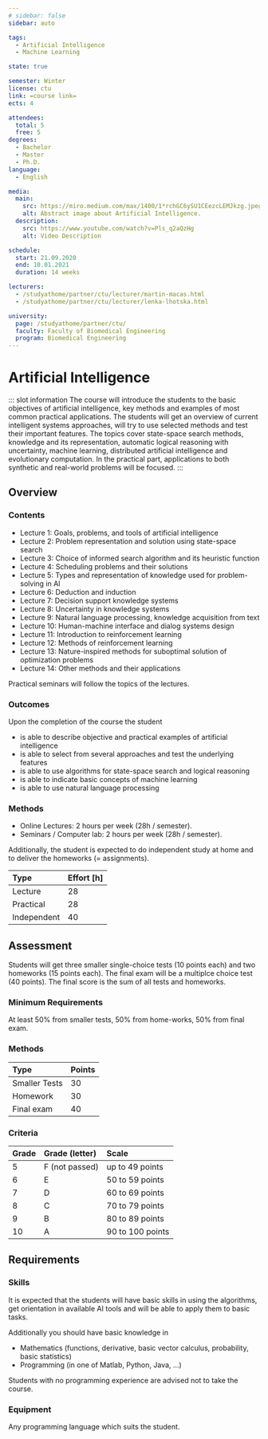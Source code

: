 ```yaml
---
# sidebar: false
sidebar: auto

tags:
  - Artificial Intelligence
  - Machine Learning

state: true

semester: Winter
license: ctu
link: =course link=
ects: 4

attendees:
  total: 5
  free: 5
degrees:
  - Bachelor
  - Master
  - Ph.D.
language:
  - English

media:
  main:
    src: https://miro.medium.com/max/1400/1*rchGC6ySU1CEezcLEMJkzg.jpeg
    alt: Abstract image about Artificial Intelligence.
  description:
    src: https://www.youtube.com/watch?v=Pls_q2aQzHg
    alt: Video Description

schedule:
  start: 21.09.2020
  end: 10.01.2021
  duration: 14 weeks

lecturers:
  - /studyathome/partner/ctu/lecturer/martin-macas.html
  - /studyathome/partner/ctu/lecturer/lenka-lhotska.html

university:
  page: /studyathome/partner/ctu/
  faculty: Faculty of Biomedical Engineering
  program: Biomedical Engineering
---
```


# Artificial Intelligence

::: slot information
The course will introduce the students to the basic objectives of artificial intelligence, key methods and examples of most common practical applications. The students will get an overview of current intelligent systems approaches, will try to use selected methods and test their important features.
The topics cover state-space search methods, knowledge and its representation, automatic logical reasoning with uncertainty, machine learning, distributed artificial intelligence and evolutionary computation. In the practical part, applications to both synthetic and real-world problems will be focused.
:::

## Overview

### Contents

- Lecture 1: Goals, problems, and tools of artificial intelligence
- Lecture 2: Problem representation and solution using state-space search
- Lecture 3: Choice of informed search algorithm and its heuristic function
- Lecture 4: Scheduling problems and their solutions
- Lecture 5: Types and representation of knowledge used for problem-solving in AI
- Lecture 6: Deduction and induction
- Lecture 7: Decision support knowledge systems
- Lecture 8: Uncertainty in knowledge systems
- Lecture 9: Natural language processing, knowledge acquisition from text
- Lecture 10: Human-machine interface and dialog systems design
- Lecture 11: Introduction to reinforcement learning
- Lecture 12: Methods of reinforcement learning
- Lecture 13: Nature-inspired methods for suboptimal solution of optimization problems
- Lecture 14: Other methods and their applications

Practical seminars will follow the topics of the lectures.

### Outcomes

Upon the completion of the course the student

- is able to describe objective and practical examples of artificial intelligence
- is able to select from several approaches and test the underlying features
- is able to use algorithms for state-space search and logical reasoning
- is able to indicate basic concepts of machine learning
- is able to use natural language processing

### Methods

- Online Lectures: 2 hours per week (28h / semester).
- Seminars / Computer lab: 2 hours per week (28h / semester).

Additionally, the student is expected to do independent study at home and to deliver the homeworks (= assignments).

| Type        | Effort \[h\] |
| :---------- | :----------- |
| Lecture     | 28           |
| Practical   | 28           |
| Independent | 40           |

## Assessment

Students will get three smaller single-choice tests (10 points each) and two homeworks (15 points each). The final exam will be a multiplce choice test (40 points).
The final score is the sum of all tests and homeworks.

### Minimum Requirements

At least 50% from smaller tests, 50% from home-works, 50% from final exam.

### Methods

| Type          | Points |
| :------------ | :----- |
| Smaller Tests | 30     |
| Homework      | 30     |
| Final exam    | 40     |

### Criteria

| Grade | Grade (letter) | Scale            |
| :---- | :------------- | :--------------- |
| 5     | F (not passed) | up to 49 points  |
| 6     | E              | 50 to 59 points  |
| 7     | D              | 60 to 69 points  |
| 8     | C              | 70 to 79 points  |
| 9     | B              | 80 to 89 points  |
| 10    | A              | 90 to 100 points |

## Requirements

### Skills

It is expected that the students will have basic skills in using the algorithms, get orientation in available AI tools and will be able to apply them to basic tasks.

Additionally you should have basic knowledge in

- Mathematics (functions, derivative, basic vector calculus, probability, basic statistics)
- Programming (in one of Matlab, Python, Java, ...)

Students with no programming experience are advised not to take the course.

### Equipment

Any programming language which suits the student.
